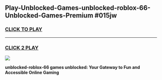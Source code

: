 
## Play-Unblocked-Games-unblocked-roblox-66-Unblocked-Games-Premium #015jw
<h3>
<a href="https://premium.freeplayer.one?title=unblocked-roblox-66&ref=12M">CLICK TO PLAY</a></h3>
<hr>

<h3>
<a href="https://premium.freeplayer.one?title=unblocked-roblox-66&ref=12M">CLICK 2 PLAY</a>
  
</h3>

<a href="https://premium.freeplayer.one?title=unblocked-roblox-66&ref=12M"><img src="https://clearcache.store/games.png"></a>


**unblocked-roblox-66 games unblocked: Your Gateway to Fun and Accessible Online Gaming**
